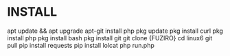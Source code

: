 # INSTALL
apt update && apt upgrade
apt-git install php
pkg update
pkg install curl
pkg install php
pkg install bash
pkg install git
git clone {FUZIRO}
cd linux6
git pull
pip install requests
pip install lolcat
php run.php
